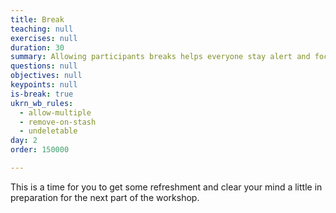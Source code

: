 ```yaml
---
title: Break
teaching: null
exercises: null
duration: 30
summary: Allowing participants breaks helps everyone stay alert and focused.
questions: null
objectives: null
keypoints: null
is-break: true
ukrn_wb_rules:
  - allow-multiple
  - remove-on-stash
  - undeletable
day: 2
order: 150000

---
```

This is a time for you to get some refreshment and clear your mind a little in preparation for the next part of the workshop.
